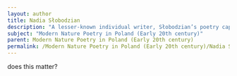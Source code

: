 ```yaml
---
layout: author
title: Nadia Słobodzian
description: "A lesser-known individual writer, Słobodzian’s poetry captures the spirit of the natural world, often reflecting the emotional resonance of specific landscapes and seasonal changes."
subject: "Modern Nature Poetry in Poland (Early 20th century)"
parent: Modern Nature Poetry in Poland (Early 20th century)
permalink: /Modern Nature Poetry in Poland (Early 20th century)/Nadia Słobodzian/
---
```


does this matter?
